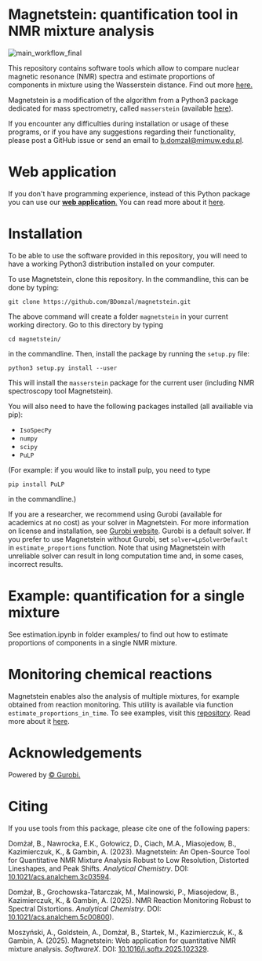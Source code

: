 # Magnetstein: quantification tool in NMR mixture analysis
![main_workflow_final](https://github.com/BDomzal/magnetstein/assets/65540968/f3c35cfb-e996-4f2a-b01b-3007a7676bd0)

This repository contains software tools which allow to compare nuclear magnetic resonance (NMR) spectra and estimate proportions of components in mixture using the Wasserstein distance. Find out more [here.](https://doi.org/10.1021/acs.analchem.3c03594)

Magnetstein is a modification of the algorithm from a Python3 package dedicated for mass spectrometry, called `masserstein` (available [here](https://github.com/mciach/masserstein)). 

If you encounter any difficulties during installation or usage of these programs, or if you have any suggestions regarding their functionality, please post a GitHub issue or send an email to b.domzal@mimuw.edu.pl. 

# Web application

If you don't have programming experience, instead of this Python package you can use our [**web application**.](https://bioputer.mimuw.edu.pl/magnetstein) You can read more about it [here](https://doi.org/10.1016/j.softx.2025.102329).

# Installation

To be able to use the software provided in this repository, you will need to have a working Python3 distribution installed on your computer.  

To use Magnetstein, clone this repository. In the commandline, this can be done by typing:

```
git clone https://github.com/BDomzal/magnetstein.git
```

The above command will create a folder `magnetstein` in your current working directory. Go to this directory by typing

```
cd magnetstein/
```

in the commandline. Then, install the package by running the `setup.py` file:

```
python3 setup.py install --user
```

This will install the `masserstein` package for the current user (including NMR spectroscopy tool Magnetstein).  

You will also need to have the following packages installed (all availiable via pip):

* `IsoSpecPy`
* `numpy`
* `scipy`
* `PuLP`

(For example: if you would like to install pulp, you need to type

```
pip install PuLP
```

in the commandline.)

If you are a researcher, we recommend using Gurobi (available for academics at no cost) as your solver in Magnetstein. For more information on license and installation, see [Gurobi website](https://www.gurobi.com/). Gurobi is a default solver. If you prefer to use Magnetstein without Gurobi, set `solver=LpSolverDefault` in `estimate_proportions` function. Note that using Magnetstein with unreliable solver can result in long computation time and, in some cases, incorrect results.

# Example: quantification for a single mixture

See estimation.ipynb in folder examples/ to find out how to estimate proportions of components in a single NMR mixture.

# Monitoring chemical reactions

Magnetstein enables also the analysis of multiple mixtures, for example obtained from reaction monitoring. This utility is available via function `estimate_proportions_in_time`. To see examples, visit this [repository](https://github.com/BDomzal/magnetstein_x_chemical_reactions). Read more about it [here](https://doi.org/10.1021/acs.analchem.5c00800).

# Acknowledgements

Powered by [© Gurobi.](https://www.gurobi.com/)

# Citing 

If you use tools from this package, please cite one of the following papers:

Domżał, B., Nawrocka, E.K., Gołowicz, D., Ciach, M.A., Miasojedow, B., Kazimierczuk, K., & Gambin, A. (2023). Magnetstein: An Open-Source Tool for Quantitative NMR Mixture Analysis Robust to Low Resolution, Distorted Lineshapes, and Peak Shifts. _Analytical Chemistry_. DOI: [10.1021/acs.analchem.3c03594](https://doi.org/10.1021/acs.analchem.3c03594).

Domżał, B., Grochowska-Tatarczak, M., Malinowski, P., Miasojedow, B., Kazimierczuk, K., & Gambin, A. (2025). NMR Reaction Monitoring Robust to Spectral Distortions. _Analytical Chemistry_. DOI: [10.1021/acs.analchem.5c00800](https://doi.org/10.1021/acs.analchem.5c00800)).

Moszyński, A., Goldstein, A., Domżał, B., Startek, M., Kazimierczuk, K., & Gambin, A. (2025). Magnetstein: Web application for quantitative NMR mixture analysis. _SoftwareX_. DOI: [10.1016/j.softx.2025.102329](https://doi.org/10.1016/j.softx.2025.102329).
